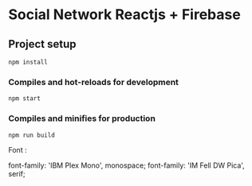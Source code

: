 # Social Network Reactjs + Firebase
## Project setup
```
npm install
```

### Compiles and hot-reloads for development
```
npm start
```

### Compiles and minifies for production
```
npm run build
```



Font :

font-family: 'IBM Plex Mono', monospace;
font-family: 'IM Fell DW Pica', serif;
